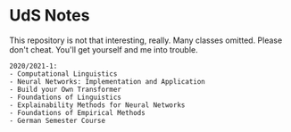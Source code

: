# UdS Notes
This repository is not that interesting, really. Many classes omitted. Please don't cheat. You'll get yourself and me into trouble.

```
2020/2021-1:
- Computational Linguistics
- Neural Networks: Implementation and Application
- Build your Own Transformer
- Foundations of Linguistics
- Explainability Methods for Neural Networks
- Foundations of Empirical Methods
- German Semester Course
```
